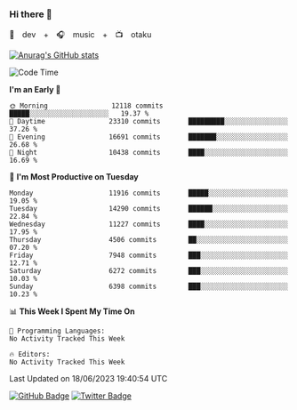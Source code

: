 ### Hi there 👋

🚀　dev　+　🎧　music　+　📺　otaku


[![Anurag's GitHub stats](https://github-readme-stats.vercel.app/api?username=koheitasaka&count_private=true&show_icons=true&theme=monokai)](https://github.com/koheitasaka/github-readme-stats)

<!--START_SECTION:waka-->
![Code Time](http://img.shields.io/badge/Code%20Time-1%2C161%20hrs%2023%20mins-blue)

**I'm an Early 🐤** 

```text
🌞 Morning                12118 commits       █████░░░░░░░░░░░░░░░░░░░░   19.37 % 
🌆 Daytime                23310 commits       █████████░░░░░░░░░░░░░░░░   37.26 % 
🌃 Evening                16691 commits       ███████░░░░░░░░░░░░░░░░░░   26.68 % 
🌙 Night                  10438 commits       ████░░░░░░░░░░░░░░░░░░░░░   16.69 % 
```
📅 **I'm Most Productive on Tuesday** 

```text
Monday                   11916 commits       █████░░░░░░░░░░░░░░░░░░░░   19.05 % 
Tuesday                  14290 commits       ██████░░░░░░░░░░░░░░░░░░░   22.84 % 
Wednesday                11227 commits       ████░░░░░░░░░░░░░░░░░░░░░   17.95 % 
Thursday                 4506 commits        ██░░░░░░░░░░░░░░░░░░░░░░░   07.20 % 
Friday                   7948 commits        ███░░░░░░░░░░░░░░░░░░░░░░   12.71 % 
Saturday                 6272 commits        ███░░░░░░░░░░░░░░░░░░░░░░   10.03 % 
Sunday                   6398 commits        ███░░░░░░░░░░░░░░░░░░░░░░   10.23 % 
```


📊 **This Week I Spent My Time On** 

```text
💬 Programming Languages: 
No Activity Tracked This Week

🔥 Editors: 
No Activity Tracked This Week
```


 Last Updated on 18/06/2023 19:40:54 UTC
<!--END_SECTION:waka-->

[![GitHub Badge](https://img.shields.io/badge/GitHub-100000?style=for-the-badge&logo=github&logoColor=white)](https://github.com/koheitasaka)
[![Twitter Badge](https://img.shields.io/badge/Twitter-1DA1F2?style=for-the-badge&logo=twitter&logoColor=white)](https://twitter.com/sleep_asleep_)
